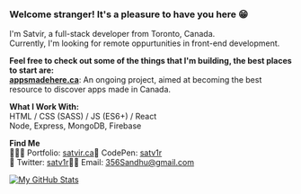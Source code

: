 
### Welcome stranger! It's a pleasure to have you here 😁
I'm Satvir, a full-stack developer from Toronto, Canada.  
Currently, I'm looking for remote oppurtunities in front-end development.  

**Feel free to check out some of the things that I'm building, the best places to start are:**      
**[appsmadehere.ca](https://github.com/satv1r/apps-made-here)**: An ongoing project, aimed at becoming the best resource to discover apps made in Canada.  

**What I Work With:**  
HTML / CSS (SASS) / JS (ES6+) / React    
Node, Express, MongoDB, Firebase   

 **Find Me**  
👨🏾‍💻 Portfolio: [satvir.ca](https://www.satvir.ca/)🎨 CodePen: [satv1r](https://codepen.io/satv1r)   
💬 Twitter: [satv1r](https://twitter.com/satv1r)✍🏽 Email: 356Sandhu@gmail.com  

[![My GitHub Stats](https://github-readme-stats.vercel.app/api?username=satv1r)](https://github.com/satv1r)


<!--
**satv1r/satv1r** is a ✨ _special_ ✨ repository because its `README.md` (this file) appears on your GitHub profile.

Here are some ideas to get you started:

- 🔭 I’m currently working on ...
- 🌱 I’m currently learning ...
- 👯 I’m looking to collaborate on ...
- 🤔 I’m looking for help with ...
- 💬 Ask me about ...
- 📫 How to reach me: ...
- 😄 Pronouns: ...
- ⚡ Fun fact: ...
-->
